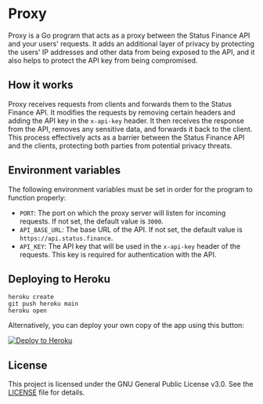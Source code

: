 # Proxy

Proxy is a Go program that acts as a proxy between the Status Finance API and your users' requests. It adds an additional layer of privacy by protecting the users' IP addresses and other data from being exposed to the API, and it also helps to protect the API key from being compromised.

## How it works

Proxy receives requests from clients and forwards them to the Status Finance API. It modifies the requests by removing certain headers and adding the API key in the `x-api-key` header. It then receives the response from the API, removes any sensitive data, and forwards it back to the client. This process effectively acts as a barrier between the Status Finance API and the clients, protecting both parties from potential privacy threats.

## Environment variables

The following environment variables must be set in order for the program to function properly:

- `PORT`: The port on which the proxy server will listen for incoming requests. If not set, the default value is `3000`.
- `API_BASE_URL`: The base URL of the API. If not set, the default value is `https://api.status.finance`.
- `API_KEY`: The API key that will be used in the `x-api-key` header of the requests. This key is required for authentication with the API.

## Deploying to Heroku

```
heroku create
git push heroku main
heroku open
```

Alternatively, you can deploy your own copy of the app using this button:

[![Deploy to Heroku](https://www.herokucdn.com/deploy/button.png)](https://heroku.com/deploy?template=https://github.com/StatusFinance/Proxy/tree/main)

## License

This project is licensed under the GNU General Public License v3.0. See the [LICENSE](LICENSE) file for details.
